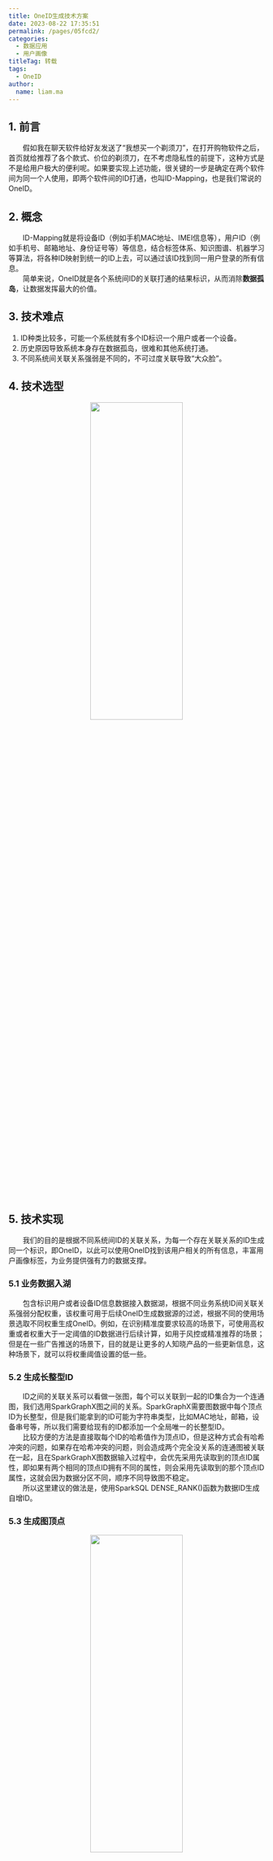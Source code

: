```yaml
---
title: OneID生成技术方案
date: 2023-08-22 17:35:51
permalink: /pages/05fcd2/
categories:
  - 数据应用
  - 用户画像
titleTag: 转载
tags:
  - OneID
author: 
  name: liam.ma
---
```




## 1. 前言
<p>&emsp;&emsp;假如我在聊天软件给好友发送了“我想买一个剃须刀”，在打开购物软件之后，首页就给推荐了各个款式、价位的剃须刀，在不考虑隐私性的前提下，这种方式是不是给用户极大的便利呢。如果要实现上述功能，很关键的一步是确定在两个软件间为同一个人使用，即两个软件间的ID打通，也叫ID-Mapping，也是我们常说的OneID。</p>

## 2. 概念
&emsp;&emsp;ID-Mapping就是将设备ID（例如手机MAC地址、IMEI信息等），用户ID（例如手机号、邮箱地址、身份证号等）等信息，结合标签体系、知识图谱、机器学习等算法，将各种ID映射到统一的ID上去，可以通过该ID找到同一用户登录的所有信息。  
&emsp;&emsp;简单来说，OneID就是各个系统间ID的关联打通的结果标识，从而消除**数据孤岛**，让数据发挥最大的价值。

## 3. 技术难点
1. ID种类比较多，可能一个系统就有多个ID标识一个用户或者一个设备。
2. 历史原因导致系统本身存在数据孤岛，很难和其他系统打通。
3. 不同系统间关联关系强弱是不同的，不可过度关联导致“大众脸”。

## 4. 技术选型

<center><img src="/donot-eat-fish/img/user_profile/11.OneID/image-1.png" width="60%" height="40%" /></center>

## 5. 技术实现
&emsp;&emsp;我们的目的是根据不同系统间ID的关联关系，为每一个存在关联关系的ID生成同一个标识，即OneID，以此可以使用OneID找到该用户相关的所有信息，丰富用户画像标签，为业务提供强有力的数据支撑。
### 5.1 业务数据入湖
&emsp;&emsp;包含标识用户或者设备ID信息数据接入数据湖，根据不同业务系统ID间关联关系强弱分配权重，该权重可用于后续OneID生成数据源的过滤，根据不同的使用场景选取不同权重生成OneID。例如，在识别精准度要求较高的场景下，可使用高权重或者权重大于一定阈值的ID数据进行后续计算，如用于风控或精准推荐的场景；但是在一些广告推送的场景下，目的就是让更多的人知晓产品的一些更新信息，这种场景下，就可以将权重阈值设置的低一些。
### 5.2 生成长整型ID
&emsp;&emsp;ID之间的关联关系可以看做一张图，每个可以关联到一起的ID集合为一个连通图，我们选用SparkGraphX图之间的关系。SparkGraphX需要图数据中每个顶点ID为长整型，但是我们能拿到的ID可能为字符串类型，比如MAC地址，邮箱，设备串号等，所以我们需要给现有的ID都添加一个全局唯一的长整型ID。  
&emsp;&emsp;比较方便的方法是直接取每个ID的哈希值作为顶点ID，但是这种方式会有哈希冲突的问题，如果存在哈希冲突的问题，则会造成两个完全没关系的连通图被关联在一起，且在SparkGraphX图数据输入过程中，会优先采用先读取到的顶点ID属性，即如果有两个相同的顶点ID拥有不同的属性，则会采用先读取到的那个顶点ID属性，这就会因为数据分区不同，顺序不同导致图不稳定。  
&emsp;&emsp;所以这里建议的做法是，使用SparkSQL DENSE_RANK()函数为数据ID生成自增ID。
### 5.3 生成图顶点

<center><img src="/donot-eat-fish/img/user_profile/11.OneID/image-2.png" width="60%" height="40%" /></center>

&emsp;&emsp;图顶点包含两部分，一部分为顶点ID，即上述的长整型ID，另一部分为该顶点信息，顶点信息在后续图处理顶点之间发送消息很重要。这里我们指定图顶点ID为上述自增ID，顶点属性为ID类型和ID值组成的二元组。
### 5.4 生成图边 

<center><img src="/donot-eat-fish/img/user_profile/11.OneID/image-3.png" width="60%" height="40%" /></center>

&emsp;&emsp;有了顶点之后，我们需要将顶点之间的关系告诉SparkGraphX，这就是图的边，在这里边就是之前提到的数据ID之间的关系，并且在Spark图计算中，图是有方向的，不过这里我们不用纠结图方向的问题，这和我们在 5.5 生成最小连通图 步骤所采用的算法有关。边也是可以携带属性信息的，但是我们这里暂且没有用到边属性，可以将数据ID间的权重作为边的属性。
### 5.5 生成最小连通图

<center><img src="/donot-eat-fish/img/user_profile/11.OneID/image-4.png" width="60%" height="40%" /></center>

&emsp;&emsp;有了顶点和边之后，将图数据传给Graph对象生成图，有了图对象后，我们需要考虑的是将可以连接到一起的顶点（连通图）取出，并给处于同一连通图的所有顶点一个全局唯一标识。  
&emsp;&emsp;要实现上述功能，可以调用图的ConnectedComponents()方法生成最小连通图，该方法会调用Pregel算法处理图数据，将处于同一连通图所有顶点属性修改为该连通图的最小顶点ID。  
&emsp;&emsp;这里举个ConnectedComponents()数据处理流程。首先拿到图数据之后生成一个图，如下所示：

<center><img src="/donot-eat-fish/img/user_profile/11.OneID/image-5.png" width="60%" height="40%" /></center>

&emsp;&emsp;然后方法内部会先将顶点属性抹去，以顶点ID作为顶点属性。

<center><img src="/donot-eat-fish/img/user_profile/11.OneID/image-6.png" width="60%" height="40%" /></center>

&emsp;&emsp;之后顶点间发送消息，给相邻大顶点发送小顶点的属性信息（即小顶点的ID），收到消息的顶点将自身属性和消息对比，取小，若同时收到多个消息，先将消息取小，再和当前顶点属性对比。

<center><img src="/donot-eat-fish/img/user_profile/11.OneID/image-8.png" width="60%" height="40%" /></center>

&emsp;&emsp;直到所有顶点消息发送完成，即所有顶点处于Inactive状态，图数据处理完成。

<center><img src="/donot-eat-fish/img/user_profile/11.OneID/image-7.png" width="60%" height="40%" /></center>  

附ConnectedComponents()源码
```
object ConnectedComponents {
  def run[VD: ClassTag, ED: ClassTag](graph: Graph[VD, ED],
                                      maxIterations: Int): Graph[VertexId, ED] = {
    require(maxIterations > 0, s"Maximum of iterations must be greater than 0," +
      s" but got ${maxIterations}")
    // 顶点属性设置为顶点ID
    val ccGraph = graph.mapVertices { case (vid, _) => vid }
    // 符合条件顶点发送信息，向大顶点发送小顶点ID
    def sendMessage(edge: EdgeTriplet[VertexId, ED]): Iterator[(VertexId, VertexId)] = {
      if (edge.srcAttr < edge.dstAttr) {
        Iterator((edge.dstId, edge.srcAttr))
      } else if (edge.srcAttr > edge.dstAttr) {
        Iterator((edge.srcId, edge.dstAttr))
      } else {
        Iterator.empty
      }
    }
    // 初始化信息
    val initialMessage = Long.MaxValue
    // 调用Pregel算法进行图处理
    val pregelGraph = Pregel(ccGraph, initialMessage,
      maxIterations
      // 双向发送消息
      , EdgeDirection.Either)(
      // 顶点信息处理程序，当前顶点信息和收到信息取小
      vprog = (id, attr, msg) => math.min(attr, msg),
      sendMsg = sendMessage,
      // 同时收到多条信息，取小
      mergeMsg = (a, b) => math.min(a, b))
    ccGraph.unpersist()
    pregelGraph
  } // end of connectedComponents

  def run[VD: ClassTag, ED: ClassTag](graph: Graph[VD, ED]): Graph[VertexId, ED] = {
    run(graph, Int.MaxValue)
  }
}
```
### 5.6 生成OneID
&emsp;&emsp;现在我们得到了最小连通图对象，该对象顶点属性一致的即为同一连通图。但是当前得到的图顶点是连通图最小的那个顶点ID，我们需要映射回原来的顶点信息，所以可以将最小连通图和最开始输入图数据生成的图进行关联。  
&emsp;&emsp;获取到原图属性后，按照连通图最小ID聚合，将聚合得到的数据ID装到集合中并排序，利用Java util包下的UUID对该集合取值，得到全局唯一ID，即OneID。

## 6. 总结
&emsp;&emsp;OneID生成逻辑并不复杂，实际生产中，应着重考虑数据ID间的权重，并根据应用场景选取对应的权重阈值，从而使OneID可以切实使用起来。